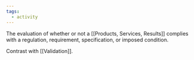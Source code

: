 ```yaml
---
tags:
  - activity
---
```

The evaluation of whether or not a [[Products, Services, Results]] complies with a regulation, requirement, specification, or imposed condition.

Contrast with [[Validation]].